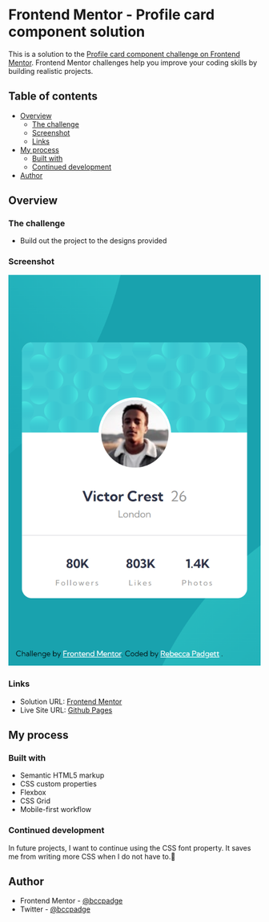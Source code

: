 # Frontend Mentor - Profile card component solution

This is a solution to the [Profile card component challenge on Frontend Mentor](https://www.frontendmentor.io/challenges/profile-card-component-cfArpWshJ). Frontend Mentor challenges help you improve your coding skills by building realistic projects.

## Table of contents

- [Overview](#overview)
  - [The challenge](#the-challenge)
  - [Screenshot](#screenshot)
  - [Links](#links)
- [My process](#my-process)
  - [Built with](#built-with)
  - [Continued development](#continued-development)
- [Author](#author)

## Overview

### The challenge

- Build out the project to the designs provided

### Screenshot

![mobile profile crd component](./mobile-profile-card.png)

### Links

- Solution URL: [Frontend Mentor]()
- Live Site URL: [Github Pages]()

## My process

### Built with

- Semantic HTML5 markup
- CSS custom properties
- Flexbox
- CSS Grid
- Mobile-first workflow

### Continued development

In future projects, I want to continue using the CSS font property. It saves me from writing more CSS when I do not have to.<span role="img" aria-label="smiley face">🙂<span>

## Author

- Frontend Mentor - [@bccpadge](https://www.frontendmentor.io/profile/bccpadge)
- Twitter - [@bccpadge](https://www.twitter.com/bccpadge)

